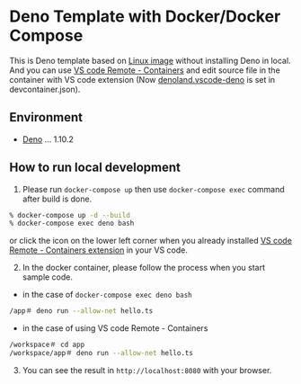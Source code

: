# Deno Template with Docker/Docker Compose

This is Deno template based on [Linux image](https://hub.docker.com/r/hayd/deno) without installing Deno in local.  
And you can use [VS code Remote - Containers](https://code.visualstudio.com/docs/remote/containers) and edit source file in the container with VS code extension (Now [denoland.vscode-deno](https://marketplace.visualstudio.com/items?itemName=denoland.vscode-deno) is set in devcontainer.json).

## Environment

- [Deno](https://deno.land/) ... 1.10.2

## How to run local development

1. Please run `docker-compose up` then use `docker-compose exec` command after build is done.

```sh
% docker-compose up -d --build 
% docker-compose exec deno bash
```

or click the icon on the lower left corner when you already installed [VS code Remote - Containers extension](https://marketplace.visualstudio.com/items?itemName=ms-vscode-remote.remote-containers) in your VS code.

2. In the docker container, please follow the process when you start sample code.

- in the case of `docker-compose exec deno bash`

```sh
/app＃ deno run --allow-net hello.ts
```

- in the case of using VS code Remote - Containers

```sh
/workspace＃ cd app
/workspace/app＃ deno run --allow-net hello.ts
```

3. You can see the result in `http://localhost:8080` with your browser.